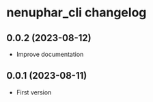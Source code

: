 # nenuphar_cli changelog

## 0.0.2 (2023-08-12)

* Improve documentation

## 0.0.1 (2023-08-11)

* First version